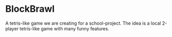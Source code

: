 # BlockBrawl
A tetris-like game we are creating for a school-project. The idea is a local 2-player tetris-like game with many funny features.
